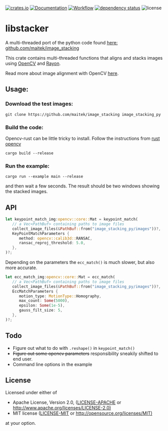 [![crates.io](https://img.shields.io/crates/v/libstacker.svg)](https://crates.io/crates/libstacker)
[![Documentation](https://docs.rs/libstacker/badge.svg)](https://docs.rs/libstacker)
[![Workflow](https://github.com/eadf/libstacker.rs/workflows/Rust/badge.svg)](https://github.com/eadf/libstacker.rs/workflows/Rust/badge.svg)
[![dependency status](https://deps.rs/crate/libstacker/0.0.3/status.svg)](https://deps.rs/crate/libstacker/0.0.3)
![license](https://img.shields.io/crates/l/libstacker)

# libstacker
A multi-threaded port of the python code found [here: github.com/maitek/image_stacking](https://github.com/maitek/image_stacking) 

This crate contains multi-threaded functions that aligns and stacks images using [OpenCV](https://crates.io/crates/opencv) and [Rayon](https://crates.io/crates/rayon).

Read more about image alignment with OpenCV [here](https://learnopencv.com/image-alignment-ecc-in-opencv-c-python).

## Usage:
### Download the test images:

```git clone https://github.com/maitek/image_stacking image_stacking_py```

### Build the code:
Opencv-rust can be little tricky to install. Follow the instructions from [rust opencv](https://crates.io/crates/opencv)

```cargo build --release```

### Run the example:

```cargo run --example main --release```

and then wait a few seconds. The result should be two windows showing the stacked images.

## API
```rust
let keypoint_match_img:opencv::core::Mat = keypoint_match(
   // a Vec<PathBuf> containing paths to image files
   collect_image_files(&PathBuf::from("image_stacking_py/images"))?,
   KeyPointMatchParameters {
      method: opencv::calib3d::RANSAC,
      ransac_reproj_threshold: 5.0,
   },
)?;
```

Depending on the parameters the `ecc_match()` is much slower, but also more accurate. 
```rust
let ecc_match_img:opencv::core::Mat = ecc_match(
   // a Vec<PathBuf> containing paths to image files
   collect_image_files(&PathBuf::from("image_stacking_py/images"))?,
   EccMatchParameters {
      motion_type: MotionType::Homography,
      max_count: Some(5000),
      epsilon: Some(1e-5),
      gauss_filt_size: 5,
   },
)?;
```

## Todo

* Figure out what to do with `.reshape()` in `keypoint_match()`
* ~~Figure out some opencv parameters~~ responsibility sneakily shifted to end user.
* Command line options in the example

## License

Licensed under either of

* Apache License, Version 2.0, ([LICENSE-APACHE](LICENSE-APACHE) or <http://www.apache.org/licenses/LICENSE-2.0)>
* MIT license ([LICENSE-MIT](LICENSE-MIT) or <http://opensource.org/licenses/MIT)>

at your option.
